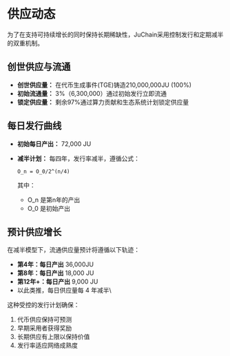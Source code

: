 # 供应动态

为了在支持可持续增长的同时保持长期稀缺性，JuChain采用控制发行和定期减半的双重机制。

## 创世供应与流通

* **创世供应量：** 在代币生成事件(TGE)铸造210,000,000JU (100%)
* **初始流通量：** 3%（6,300,000）通过初始发行立即流通
* **锁定供应量：** 剩余97%通过算力贡献和生态系统计划锁定供应量

## 每日发行曲线

* **初始每日产出：** 72,000 JU
*   **减半计划：** 每四年，发行率减半，遵循公式：

    ```
    O_n = O_0/2^(n/4)
    ```

    其中：

    * O\_n 是第n年的产出
    * O\_0 是初始产出

## 预计供应增长

在减半模型下，流通供应量预计将遵循以下轨迹：

* **第4年：每日产出** 36,000JU
* **第8年：每日产出** 18,000 JU
* **第12年+：每日产出** 9,000 JU
* 以此类推，每日供应量每 4 年减半\


这种受控的发行计划确保：

1. 代币供应保持可预测
2. 早期采用者获得奖励
3. 长期供应有上限以保持价值
4. 发行率适应网络成熟度

